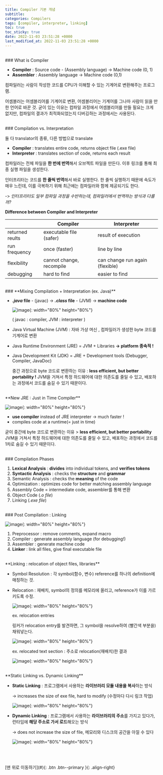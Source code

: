 ```yaml
---
title: Compiler 기본 개념
subtitle: 
categories: Compilers
tags: [compiler, interpreter, linking]
toc: true
toc_sticky: true
date: 2022-11-03 23:51:28 +0000
last_modified_at: 2022-11-03 23:51:28 +0000
---
```


<br/>
### What is Compiler

- **Compiler** : Source code - (Assembly language) -> Machine code (0, 1)
- **Assembler** : Assembly language -> Machine code (0,1)

컴파일러는 사람이 작성한 코드를 CPU가 이해할 수 있는 기계어로 변환해주는 프로그램. 

어셈블러는 어셈블리어를 기계어로 변환, 어셈블리어는 기계어를 그나마 사람이 읽을 만한 언어로 바꾼 것. 굳이 있는 이유는 컴파일 과정에서 어셈블리어를 만들 필요는 크게 없지만, 컴파일의 결과가 최적화되었는지 디버깅하는 과정에서는 사용된다. 

<br/>
### Compilation vs. Interpretation

둘 다 translator의 종류, 다른 방법으로 translate
- **Compiler** : translates entire code, returns object file (.exe file)
- **Interpreter** : translates section of code, returns each result

컴파일러는 전체 파일을 **한 번에 번역**해서 오브젝트 파일을 만든다. 이후 링크를 통해 최종 실행 파일을 생성한다.

인터프리터는 코드를 **한 줄씩 번역**해서 바로 실행한다. 한 줄씩 실행하기 때문에 속도가 매우 느린데, 이를 극복하기 위해 최근에는 컴파일러와 함께 제공되기도 한다. 

-> *인터프리터도 일부 컴파일 과정을 수반하는데, 컴파일러에서 번역하는 방식과 다를까?*

**Difference between Compiler and Interpreter**

|  | Compiler | Interpreter |
| --- | --- | --- |
| returned reults | executable file (safer) | result of execution |
| run frequency | once (faster) | line by line  |
| flexibility | cannot change, recompile | can change run again (flexible)  |
| debugging | hard to find  | easier to find  |

<br/>
### **Mixing Compilation + Interpretation (ex. Java)**

- ***.java* file** - (javac) ->  ***.class* file** - (JVM) -> **machine code**
    
    ![image](https://user-images.githubusercontent.com/86834982/200181795-656cacc0-3411-461e-af7f-e8e06c517c59.png){: width="80%" height="80%"}
    
    ( javac : compiler,  JVM : interpreter )
    
- Java Virtual Machine (JVM) : 자바 가상 머신 , 컴파일러가 생성한 byte 코드를 기계어로 변환
- Java Runtime Environment (JRE) = JVM + Libraries   **→ platform 종속적 !**
- Java Development Kit (JDK) = JRE + Development tools (Debugger, Compiler, JavaDoc)
    
    중간 과정으로 byte 코드로 변환하는 이유 : **less efficient, but better portability !**  JVM을 거쳐서 특정 하드웨어에 대한 의존도를 줄일 수 있고, 배포하는 과정에서 코드를 숨길 수 있기 때문이다. 
    
<br/>
**New JRE : Just in Time Compiler**

![image](Introduction%20to%20Compilers%20e77595e373164e238719be7c264d6fb8/%25E1%2584%2589%25E1%2585%25B3%25E1%2584%258F%25E1%2585%25B3%25E1%2584%2585%25E1%2585%25B5%25E1%2586%25AB%25E1%2584%2589%25E1%2585%25A3%25E1%2586%25BA_2022-10-25_%25E1%2584%258B%25E1%2585%25A9%25E1%2584%258C%25E1%2585%25A5%25E1%2586%25AB_12.53.26%201.png){: width="80%" height="80%"}

- **use compiler** instead of JRE interpreter → much faster !
- compiles code at a runtime(= just in time)

굳이 중간에 byte 코드로 변환하는 이유 > **less efficient, but better portability**   JVM을 거쳐서 특정 하드웨어에 대한 의존도를 줄일 수 있고, 배포하는 과정에서 코드를 1차로 숨길 수 있기 때문이다. 

<br/>
### Compilation Phases

1. **Lexical Analysis** : **divides** into individual tokens, and **verifies tokens**
2. **Syntactic Analysis** : checks the **structure** and **grammar**  
3. Semantic Analysis : checks the **meaning** of the code  
4. Optimization : optimizes code for better matching assembly language 
5. Assembly Code  = intermediate code, assembler를 통해 변환
6. Object Code (*.o file*)
7. Linking (*.exe file*)


<br/>
### Post Compilation : Linking

![image](https://user-images.githubusercontent.com/86834982/200181850-2aa39527-e113-436a-bce3-f6064d5b3e96.png){: width="80%" height="80%"}

1. Preprocessor : remove comments, expand macro
2. Compiler : generate assembly language (for debugging!)
3. Assembler : generate machine code 
4. **Linker** : link all files, give final executable file

<br/>
**Linking : relocation of object files,  libraries** 

- Symbol Resolution : 각 symbol(함수, 변수) reference를 하나의 definition에 매칭하는 것.

- Relocation : 재배치, symbol의 정의를 메모리에 올리고, reference가 이를 가르키도록 수정. 

    ![image](https://user-images.githubusercontent.com/86834982/200181852-6a5a2a0c-1437-4cf7-9a8b-faa51c6e2bbd.png){: width="80%" height="80%"}

    ex. relocation entries 

    링커가 relocation entry를 발견하면, 그 symbol을 resolve하여 (빨간색 부분을) 채워넣는다.  

    ![image](https://user-images.githubusercontent.com/86834982/200181881-4284def0-7f61-4924-ac61-214eee51200b.png){: width="80%" height="80%"}

    ex. relocated text section : 주소로 relocation(재배치)한 결과

    ![image](https://user-images.githubusercontent.com/86834982/200181882-7c8ca937-45c6-4bce-a54d-4d7e34790db3.png){: width="80%" height="80%"}

<br/>
**Static Linking vs. Dynamic Linking** 

- **Static Linking** : 프로그램에서 사용하는 **라이브러리 모듈 내용을 복사**하는 방식
    
    -> increases the size of exe file, hard to modify (수정마다 다시 링크 작업)
    
    ![image](https://user-images.githubusercontent.com/86834982/200181911-52031cd9-e5cd-4b5a-8dea-6601bfeeb09e.png){: width="80%" height="80%"}
    

- **Dynamic Linking** : 프로그램에서 사용하는 **라이브러리의 주소**를 가지고 있다가, 런타임에 **해당 주소로 가서 로드**해오는 방식
    
    -> does not increase the size of file, 메모리와 디스크의 공간을 아낄 수 있다 
    
    ![image](https://user-images.githubusercontent.com/86834982/200181914-52873492-1084-4cea-a571-9eff5232b667.png){: width="80%" height="80%"}

<br/>   
<br/><br/>
[맨 위로 이동하기](#){: .btn .btn--primary }{: .align-right}
